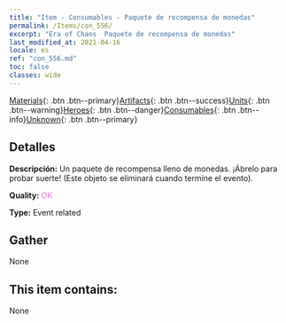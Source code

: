 ```yaml
---
title: "Item - Consumables - Paquete de recompensa de monedas"
permalink: /Items/con_556/
excerpt: "Era of Chaos  Paquete de recompensa de monedas"
last_modified_at: 2021-04-16
locale: es
ref: "con_556.md"
toc: false
classes: wide
---
```

 [Materials](/es/Items/){: .btn .btn--primary}[Artifacts](/es/Items/Artifacts/){: .btn .btn--success}[Units](/es/Items/Units/){: .btn .btn--warning}[Heroes](/es/Items/Heroes/){: .btn .btn--danger}[Consumables](/es/Items/Consumables/){: .btn .btn--info}[Unknown](/es/Items/Unknown/){: .btn .btn--primary}

## Detalles
 **Descripción:** Un paquete de recompensa lleno de monedas. ¡Ábrelo para probar suerte! (Este objeto se eliminará cuando termine el evento).

 **Quality:** <span style="color: #DA70D6">OK</span>

 **Type:** Event related

## Gather

  None

## This item contains:

  None

